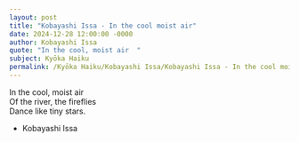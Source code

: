 ```yaml
---
layout: post
title: "Kobayashi Issa - In the cool moist air"
date: 2024-12-28 12:00:00 -0000
author: Kobayashi Issa
quote: "In the cool, moist air  "
subject: Kyōka Haiku
permalink: /Kyōka Haiku/Kobayashi Issa/Kobayashi Issa - In the cool moist air
---
```


In the cool, moist air  
Of the river, the fireflies  
Dance like tiny stars.

- Kobayashi Issa
